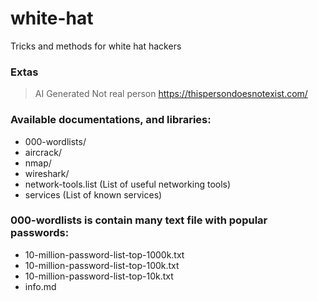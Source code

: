 # white-hat
Tricks and methods for white hat hackers

### Extas

> AI Generated Not real person
https://thispersondoesnotexist.com/

### Available documentations, and libraries:
  - 000-wordlists/
  - aircrack/
  - nmap/
  - wireshark/
  - network-tools.list (List of useful networking tools)
  - services (List of known services)

### 000-wordlists is contain many text file with popular passwords:
 - 10-million-password-list-top-1000k.txt
 - 10-million-password-list-top-100k.txt
 - 10-million-password-list-top-10k.txt
 - info.md
